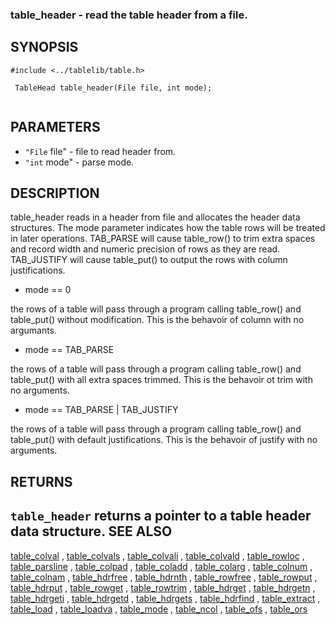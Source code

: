 

###  table_header  - read the table header from a file.

SYNOPSIS
--------
 

```
#include <../tablelib/table.h>

 TableHead table_header(File file, int mode);
 

```
PARAMETERS
----------
  * `"File` file" - file to read header from.
  * `"int` mode" - parse mode.

DESCRIPTION
-----------
 table_header reads in a header from file and allocates the header data
 structures. The mode parameter indicates how the table rows will be
 treated in later operations. TAB_PARSE will cause table_row() to
 trim extra spaces and record width and numeric precision of rows
 as they are read. TAB_JUSTIFY will cause table_put() to output the
 rows with column justifications.
 
 

- mode == 0
 
 the rows of a table will pass through a program calling
 table_row() and table_put() without modification. This is the
 behavoir of column with no argumants.
 
- mode == TAB_PARSE
 
 the rows of a table will pass through a program calling
 table_row() and table_put() with all extra spaces trimmed.
 This is the behavoir ot trim with no arguments.
 
- mode == TAB_PARSE | TAB_JUSTIFY
 
 the rows of a table will pass through a program calling
 table_row() and table_put() with default justifications. This
 is the behavoir of justify with no arguments.


RETURNS
-------
 `table_header` returns a pointer to a table header data structure.
SEE ALSO
--------
[table_colval](table_colval.html)
 ,
[table_colvals](table_colvals.html)
 ,
[table_colvali](table_colvali.html)
 ,
[table_colvald](table_colvald.html)
 ,
[table_rowloc](table_rowloc.html)
 ,
[table_parsline](table_parsline.html)
 ,
[table_colpad](table_colpad.html)
 ,
[table_coladd](table_coladd.html)
 ,
[table_colarg](table_colarg.html)
 ,
[table_colnum](table_colnum.html)
 ,
[table_colnam](table_colnam.html)
 ,
[table_hdrfree](table_hdrfree.html)
 ,
[table_hdrnth](table_hdrnth.html)
 ,
[table_rowfree](table_rowfree.html)
 ,
[table_rowput](table_rowput.html)
 ,
[table_hdrput](table_hdrput.html)
 ,
[table_rowget](table_rowget.html)
 ,
[table_rowtrim](table_rowtrim.html)
 ,
[table_hdrget](table_hdrget.html)
 ,
[table_hdrgetn](table_hdrgetn.html)
 ,
[table_hdrgeti](table_hdrgeti.html)
 ,
[table_hdrgetd](table_hdrgetd.html)
 ,
[table_hdrgets](table_hdrgets.html)
 ,
[table_hdrfind](table_hdrfind.html)
 ,
[table_extract](table_extract.html)
 ,
[table_load](table_load.html)
 ,
[table_loadva](table_loadva.html)
 ,
[table_mode](table_mode.html)
 ,
[table_ncol](table_ncol.html)
 ,
[table_ofs](table_ofs.html)
 ,
[table_ors](table_ors.html)
 
